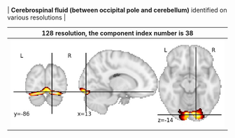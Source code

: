 


| **Cerebrospinal fluid (between occipital pole and cerebellum)** identified on various resolutions |

| 128 resolution, the component index number is 38|  
|:---:|  
| ![Component 128](../128/final/38.jpg "From component 128: Cerebrospinal fluid (between occipital pole and cerebellum)") |